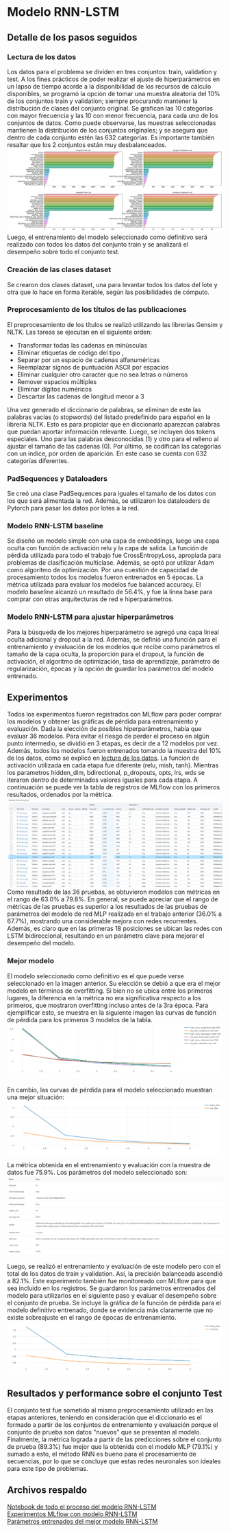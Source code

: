 # Modelo RNN-LSTM
## Detalle de los pasos seguidos
### Lectura de los datos
Los datos para el problema se dividen en tres conjuntos: train, validation y test.
A los fines prácticos de poder realizar el ajuste de hiperparámetros en un lapso de tiempo acorde a la disponibilidad de los recursos de cálculo disponibles, se programó la opción de tomar una muestra aleatoria del 10% de los conjuntos train y validation; siempre procurando mantener la distribución de clases del conjunto original.
Se grafican las 10 categorías con mayor frecuencia y las 10 con menor frecuencia, para cada uno de los conjuntos de datos. Como puede observarse, las muestras seleccionadas mantienen la distribución de los conjuntos originales; y se asegura que dentro de cada conjunto estén las 632 categorías. Es importante también resaltar que los 2 conjuntos están muy desbalanceados.
![graficos clases](https://github.com/RodrigoHRuiz/Diplo2022_Grupo16/blob/main/DeepLearning/images/graficos_clases_2.png?raw=true)
Luego, el entrenamiento del modelo seleccionado como definitivo será realizado con todos los datos del conjunto train y se analizará el desempeño sobre todo el conjunto test.

### Creación de las clases dataset
Se crearon dos clases dataset, una para levantar todos los datos del lote y otra que lo hace en forma iterable, según las posibilidades de cómputo.

### Preprocesamiento de los títulos de las publicaciones
El preprocesamiento de los títulos se realizó utilizando las librerías Gensim y NLTK. Las tareas se ejecutan en el siguiente orden:
- Transformar todas las cadenas en minúsculas
- Eliminar etiquetas de código del tipo <i></i>, <b></b>
- Separar por un espacio de cadenas alfanuméricas
- Reemplazar signos de puntuación ASCII por espacios
- Eliminar cualquier otro caracter que no sea letras o números
- Remover espacios múltiples
- Eliminar dígitos numéricos
- Descartar las cadenas de longitud menor a 3

Una vez generado el diccionario de palabras, se eliminan de este las palabras vacías (o stopwords) del listado predefinido para español en la librería NLTK. Esto es para propiciar que en diccionario aparezcan palabras que puedan aportar información relevante.
Luego, se incluyen dos tokens especiales. Uno para las palabras desconocidas (1) y otro para el relleno al ajustar el tamaño de las cadenas (0).
Por último, se codifican las categorías con un índice, por orden de aparición. En este caso se cuenta con 632 categorías diferentes.

### PadSequences y Dataloaders
Se creó una clase PadSequences para iguales el tamaño de los datos con los que será alimentada la red.
Además, se utilizaron los dataloaders de Pytorch para pasar los datos por lotes a la red.

### Modelo RNN-LSTM baseline
Se diseñó un modelo simple con una capa de embeddings, luego una capa oculta con función de activación relu y la capa de salida. La función de pérdida utilizada para todo el trabajo fue CrossEntropyLoss, apropiada para problemas de clasificación multiclase. Además, se optó por utilizar Adam como algoritmo de optimización.
Por una cuestión de capacidad de procesamiento todos los modelos fueron entrenados en 5 épocas. La métrica utilizada para evaluar los modelos fue balanced accuracy.
El modelo baseline alcanzó un resultado de 56.4%, y fue la línea base para comprar con otras arquitecturas de red e hiperparámetros.

### Modelo RNN-LSTM para ajustar hiperparámetros
Para la búsqueda de los mejores hiperparámetro se agregó una capa lineal oculta adicional y dropout a la red. Además, se definió una función para el entrenamiento y evaluación de los modelos que recibe como parámetros el tamaño de la capa oculta, la proporción para el dropout, la función de activación, el algoritmo de optimización, tasa de aprendizaje, parámetro de regularización, épocas y la opción de guardar los parámetros del modelo entrenado.

## Experimentos
Todos los experimentos fueron registrados con MLflow para poder comprar los modelos y obtener las gráficas de pérdida para entrenamiento y evaluación.
Dada la elección de posibles hiperparámetros, había que evaluar 36 modelos. Para evitar el riesgo de perder el proceso en algún punto intermedio, se dividió en 3 etapas, es decir de a 12 modelos por vez. Además, todos los modelos fueron entrenados tomando la muestra del 10% de los datos, como se explicó en [lectura de los datos](#lectura-de-los-datos).
La funcion de activación utilizada en cada etapa fue diferente (relu, mish, tanh). Mientras los parametros hidden_dim, bdirectional, p_dropouts, opts, lrs, wds se iteraron dentro de determinados valores iguales para cada etapa.
A continuación se puede ver la tabla de registros de MLflow con los primeros resultados, ordenados por la métrica.
![registros mlflows rnn](https://github.com/RodrigoHRuiz/Diplo2022_Grupo16/blob/main/DeepLearning/images/mlflow_rnn.png?raw=true)
Como resultado de las 36 pruebas, se obtuvieron modelos con métricas en el rango de 63.0% a 79.8%. En general, se puede apreciar que el rango de métricas de las pruebas es superior a los resultados de las pruebas de parámetros del modelo de red MLP realizada en el trabajo anterior (36.0% a 67.7%), mostrando una considerable mejora con redes recurrentes. Además, es claro que en las primeras 18 posiciones se ubican las redes con LSTM bidireccional, resultando en un parámetro clave para mejorar el desempeño del modelo.

### Mejor modelo
El modelo seleccionado como definitivo es el que puede verse seleccionado en la imagen anterior. Su elección se debió a que era el mejor modelo en términos de overfitting. Si bien no se ubica entre los primeros lugares, la diferencia en la métrica no era significativa respecto a los primeros, que mostraron overfitting incluso antes de la 3ra época. Para ejemplificar esto, se muestra en la siguiente imagen las curvas de función de pérdida para los primeros 3 modelos de la tabla.
![loss sobreajuste rnn](https://github.com/RodrigoHRuiz/Diplo2022_Grupo16/blob/main/DeepLearning/images/loss_sobreajuste_rnn.png?raw=true)

En cambio, las curvas de pérdida para el modelo seleccionado muestran una mejor situación:
![curvas mejor modelo rnn](https://github.com/RodrigoHRuiz/Diplo2022_Grupo16/blob/main/DeepLearning/images/loss_mejor_modelo_rnn.png?raw=true)

La métrica obtenida en el entrenamiento y evaluación con la muestra de datos fue 75.9%. Los parámetros del modelo seleccionado son:
![param mejor modelo rnn](https://github.com/RodrigoHRuiz/Diplo2022_Grupo16/blob/main/DeepLearning/images/param_mejor_modelo_rnn.png?raw=true)

Luego, se realizó el entrenamiento y evaluación de este modelo pero con el total de los datos de train y validation. Así, la precisión balanceada ascendió a 82.1%. Este experimento también fue monitoreado con MLflow para que sea incluido en los registros. Se guardaron los parámetros entrenados del modelo para utilizarlos en el siguiente paso y evaluar el desempeño sobre el conjunto de prueba. Se incluye la gráfica de la función de pérdida para el modelo definitivo entrenado, donde se evidencia más claramente que no existe sobreajuste en el rango de épocas de entrenamiento.
![loss modelo rnn entrenado](https://github.com/RodrigoHRuiz/Diplo2022_Grupo16/blob/main/DeepLearning/images/loss_modelo_rnn_entrenado.png?raw=true)

## Resultados y performance sobre el conjunto Test
El conjunto test fue sometido al mismo preprocesamiento utilizado en las etapas anteriores, teniendo en consideración que el diccionario es el formado a partir de los conjuntos de entrenamiento y evaluación porque el conjunto de prueba son datos "nuevos" que se presentan al modelo.
Finalmente, la métrica lograda a partir de las predicciones sobre el conjunto de prueba (89.3%) fue mejor que la obtenida con el modelo MLP (79.1%) y sumado a esto, el método RNN es bueno para el procesamiento de secuencias, por lo que se concluye que estas redes neuronales son ideales para este tipo de problemas.

## Archivos respaldo
<a href="https://github.com/RodrigoHRuiz/Diplo2022_Grupo16/blob/main/DeepLearning/02%20Modelo%20RNN-LSTM/TP%20-%20Deep%20Learning%20-%20RNN-LSTM.ipynb" target="_blank">Notebook de todo el proceso del modelo RNN-LSTM</a>
<br>
<a href="https://drive.google.com/file/d/1-m8hQhn89ac_MCwIyvfQC01RSOMbLeoo/view?usp=share_link" target="_blank">Experimentos MLflow con modelo RNN-LSTM</a>
<br>
<a href="https://drive.google.com/file/d/1XvWke8FH49BFJxkWE3LXulUhWonTT6-a/view?usp=share_link" target="_blank">Parámetros entrenados del mejor modelo RNN-LSTM</a>
